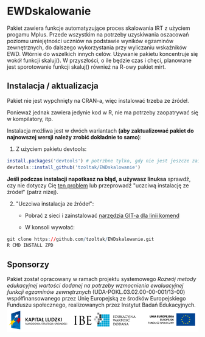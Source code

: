 # EWDskalowanie

Pakiet zawiera funkcje automatyzujące proces skalowania IRT z użyciem progamu Mplus. Przede wszystkim na potrzeby uzyskiwania oszacowań poziomu umiejętności uczniów na podstawie wyników egzaminów zewnętrznych, do dalszego wykorzystania przy wyliczaniu wskaźników EWD. Wtórnie do wszelkich innych celów.
Używanie pakietu koncentruje się wokół funkcji skaluj().
W przyszłości, o ile będzie czas i chęci, planowane jest sporotowanie funkcji skaluj() również na R-owy pakiet mirt. 

## Instalacja / aktualizacja

Pakiet nie jest wypchnięty na CRAN-a, więc instalować trzeba ze źródeł.

Ponieważ jednak zawiera jedynie kod w R, nie ma potrzeby zaopatrywać się w kompilatory, itp.

Instalacja możliwa jest w dwóch wariantach **(aby zaktualizować pakiet do najnowszej wersji należy zrobić dokładnie to samo)**:

1) Z użyciem pakietu devtools:
```r
install.packages('devtools') # potrzbne tylko, gdy nie jest jeszcze zainstalowany
devtools::install_github('tzoltak/EWDskalowanie')
```

**Jeśli podczas instalacji napotkasz na błąd, a używasz linuksa** sprawdź, czy nie dotyczy Cię [ten problem](https://github.com/hadley/devtools/issues/650) lub przeprowadź "uczciwą instalację ze źródeł" (patrz niżej).

2) "Uczciwa instalacja ze źródeł":

   * Pobrać z sieci i zainstalować [narzędzia GIT-a dla linii komend](http://git-scm.com/downloads) 
   
   * W konsoli wywołać:
```r
git clone https://github.com/tzoltak/EWDskalowanie.git
R CMD INSTALL ZPD
```

## Sponsorzy

Pakiet został opracowany w ramach projektu systemowego *Rozwój metody edukacyjnej wartości dodanej na potrzeby wzmocnienia ewaluacyjnej funkcji egzaminów zewnętrznych* (UDA-POKL.03.02.00-00-001/13-00) współfinansowanego przez Unię Europejską ze środków Europejskiego Funduszu społecznego, realizowanych przez Instytut Badań Edukacyjnych.
![KL+IBE+EFS](inst/logo-IBE-EWD.png)
